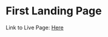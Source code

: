 # First Landing Page

Link to Live Page: [Here]([https://firstlandingpage-lcflsk21n-o-b3ds-projects.vercel.app/](https://firstlandingpage-git-main-o-b3ds-projects.vercel.app/)https://firstlandingpage-git-main-o-b3ds-projects.vercel.app/)
